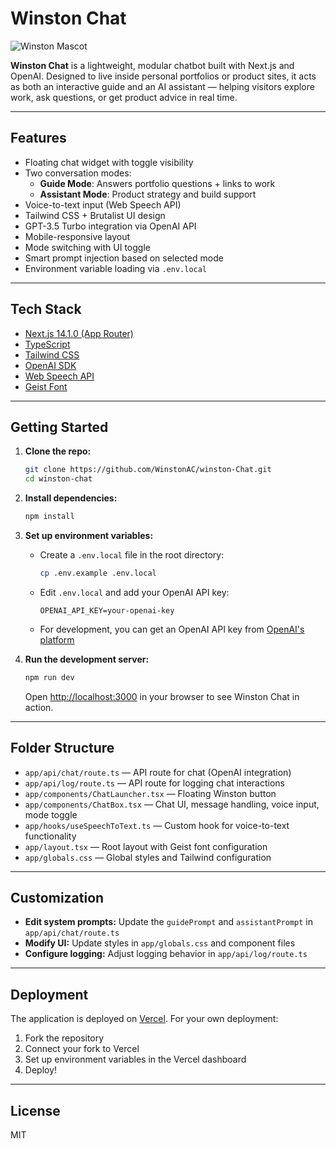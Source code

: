# Winston Chat

![Winston Mascot](public/winston.svg)

**Winston Chat** is a lightweight, modular chatbot built with Next.js and OpenAI. Designed to live inside personal portfolios or product sites, it acts as both an interactive guide and an AI assistant — helping visitors explore work, ask questions, or get product advice in real time.

---

## Features

- Floating chat widget with toggle visibility
- Two conversation modes:
  - **Guide Mode**: Answers portfolio questions + links to work
  - **Assistant Mode**: Product strategy and build support
- Voice-to-text input (Web Speech API)
- Tailwind CSS + Brutalist UI design
- GPT-3.5 Turbo integration via OpenAI API
- Mobile-responsive layout
- Mode switching with UI toggle
- Smart prompt injection based on selected mode
- Environment variable loading via `.env.local`

---

## Tech Stack

- [Next.js 14.1.0 (App Router)](https://nextjs.org/docs/app)
- [TypeScript](https://www.typescriptlang.org/)
- [Tailwind CSS](https://tailwindcss.com/)
- [OpenAI SDK](https://www.npmjs.com/package/openai)
- [Web Speech API](https://developer.mozilla.org/en-US/docs/Web/API/Web_Speech_API)
- [Geist Font](https://vercel.com/font)

---

## Getting Started

1. **Clone the repo:**

   ```bash
   git clone https://github.com/WinstonAC/winston-Chat.git
   cd winston-chat
   ```

2. **Install dependencies:**

   ```bash
   npm install
   ```

3. **Set up environment variables:**

   - Create a `.env.local` file in the root directory:
     ```bash
     cp .env.example .env.local
     ```
   - Edit `.env.local` and add your OpenAI API key:
     ```
     OPENAI_API_KEY=your-openai-key
     ```
   - For development, you can get an OpenAI API key from [OpenAI's platform](https://platform.openai.com/api-keys)

4. **Run the development server:**

   ```bash
   npm run dev
   ```

   Open [http://localhost:3000](http://localhost:3000) in your browser to see Winston Chat in action.

---

## Folder Structure

- `app/api/chat/route.ts` — API route for chat (OpenAI integration)
- `app/api/log/route.ts` — API route for logging chat interactions
- `app/components/ChatLauncher.tsx` — Floating Winston button
- `app/components/ChatBox.tsx` — Chat UI, message handling, voice input, mode toggle
- `app/hooks/useSpeechToText.ts` — Custom hook for voice-to-text functionality
- `app/layout.tsx` — Root layout with Geist font configuration
- `app/globals.css` — Global styles and Tailwind configuration

---

## Customization

- **Edit system prompts:** Update the `guidePrompt` and `assistantPrompt` in `app/api/chat/route.ts`
- **Modify UI:** Update styles in `app/globals.css` and component files
- **Configure logging:** Adjust logging behavior in `app/api/log/route.ts`

---

## Deployment

The application is deployed on [Vercel](https://vercel.com/). For your own deployment:

1. Fork the repository
2. Connect your fork to Vercel
3. Set up environment variables in the Vercel dashboard
4. Deploy!

---

## License

MIT 
